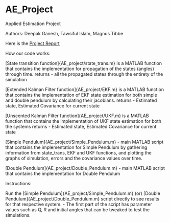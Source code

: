 # AE_Project

Applied Estimation Project

Authors: Deepak Ganesh, Tawsiful Islam, Magnus Tibbe


Here is the [Project Report](https://github.com/deepak046/AE_project/blob/main/AE_project_report.pdf) 

How our code works:

[State transition function]{AE_project/state_trans.m} is a MATLAB function that contains the implementation for propagation of the states (angles) through time.
    returns - all the propagated states through the entirety of the simulation

[Extended Kalman Filter function]{AE_project/EKF.m} is a MATLAB function that contains the implementation of EKF state estimation for both simple and double pendulum by calculating their jacobians.
    returns - Estimated state, Estimated Covariance for current state

[Unscented Kalman Filter function]{AE_project/UKF.m} is a MATLAB function that contains the implementation of UKF state estimation for both the systems
    returns - Estimated state, Estimated Covariance for current state

[Simple Pendulum]{AE_project/Simple_Pendulum.m} - main MATLAB script that contains the implementation for Simple Pendulum by gathering information from state_trans, EKF and UKF functions, and plotting the graphs of simulation, errors and the covariance values over time.

[Double Pendulum]{AE_project/Double_Pendulum.m} - main MATLAB script that contains the implementation for Double Pendulum


Instructions:

Run the [Simple Pendulum]{AE_project/Simple_Pendulum.m} (or) [Double Pendulum]{AE_project/Double_Pendulum.m} script directly to see results for that respective system. 
    - The first part of the script has parameter values such as Q, R and initial angles that
    can be tweaked to test the simulations.
